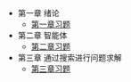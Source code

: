 - 第一章 绪论
  - [第一章习题](/chap1_Introduction/Exercise)
- 第二章 智能体
  - [第二章习题](/chap2_Intelligent_Agents/Exercise)
- 第三章 通过搜索进行问题求解
  - [第三章习题](/chap3_Solving_Problems_By_Searching/Exercise)
